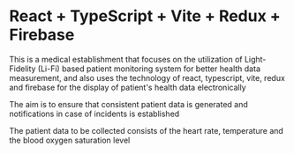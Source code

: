 # React + TypeScript + Vite + Redux + Firebase

This is a medical establishment that focuses on the utilization of Light-Fidelity (Li-Fi) based patient monitoring system for better health data measurement, and also uses the technology of react, typescript, vite, redux and firebase for the display of patient's health data electronically

The aim is to ensure that consistent patient data is generated and notifications in case of incidents is established

The patient data to be collected consists of the heart rate, temperature and the blood oxygen saturation level
